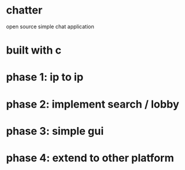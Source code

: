 # chatter
open source simple chat application

# built with c

# phase 1: ip to ip
# phase 2: implement search / lobby
# phase 3: simple gui
# phase 4: extend to other platform
